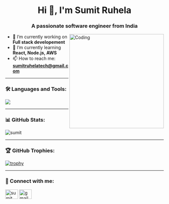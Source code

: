 <h1 align="center">Hi 👋, I'm Sumit Ruhela</h1>
<h3 align="center">A passionate software engineer from India</h3>

<img align="right" alt="Coding" width="300" src="https://media.giphy.com/media/VTtANKl0beDFQRLDTh/giphy.gif" />

- 🔭 I’m currently working on **Full stack developement**
- 🌱 I’m currently learning **React, Node.js, AWS**
- 📫 How to reach me: **sumitruhelatech@gmail.com**

---

### 🛠️ Languages and Tools:
<p align="left">
  <img src="https://skillicons.dev/icons?i=js,ts,react,nodejs,angular,aws,docker,git" />
</p>

---

### 📊 GitHub Stats:
<p align="left">
  <img src="https://github-readme-stats.vercel.app/api?username=code9211&show_icons=true&locale=en" alt="sumit" />
</p>

---

### 🏆 GitHub Trophies:
[![trophy](https://github-profile-trophy.vercel.app/?username=code9211)](https://github.com/ryo-ma/github-profile-trophy)

---

### 🔗 Connect with me:
<p align="left">
  <a href="https://www.linkedin.com/in/sumit-ruhela-412469138" target="blank"><img align="center" src="https://cdn.jsdelivr.net/npm/simple-icons@v3/icons/linkedin.svg" alt="sumit" height="30" width="40" /></a>
  <a href="mailto:sumitruhelatech@gmail.com"><img align="center" src="https://cdn.jsdelivr.net/npm/simple-icons@v3/icons/gmail.svg" alt="gmail" height="30" width="40" /></a>
</p>
